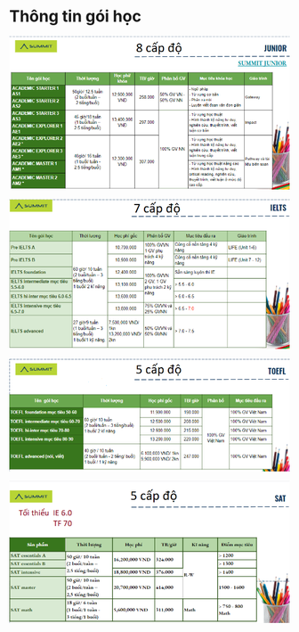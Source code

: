 # Thông tin gói học

![](../../.gitbook/assets/ju-1.png)

![](../../.gitbook/assets/ie.png)

![](../../.gitbook/assets/tf-1.png)

![](../../.gitbook/assets/sat-1.png)

